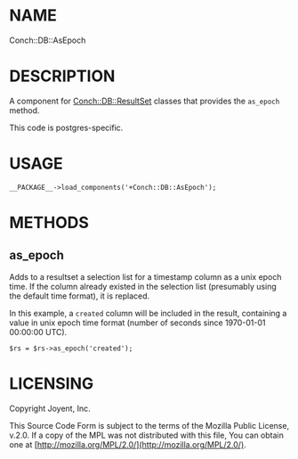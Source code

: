 # NAME

Conch::DB::AsEpoch

# DESCRIPTION

A component for [Conch::DB::ResultSet](/../modules/Conch::DB::ResultSet) classes that provides the `as_epoch` method.

This code is postgres-specific.

# USAGE

```
__PACKAGE__->load_components('+Conch::DB::AsEpoch');
```

# METHODS

## as\_epoch

Adds to a resultset a selection list for a timestamp column as a unix epoch time.
If the column already existed in the selection list (presumably using the default time format),
it is replaced.

In this example, a `created` column will be included in the result, containing a value in unix
epoch time format (number of seconds since 1970-01-01 00:00:00 UTC).

```
$rs = $rs->as_epoch('created');
```

# LICENSING

Copyright Joyent, Inc.

This Source Code Form is subject to the terms of the Mozilla Public License,
v.2.0. If a copy of the MPL was not distributed with this file, You can obtain
one at [http://mozilla.org/MPL/2.0/](http://mozilla.org/MPL/2.0/).
